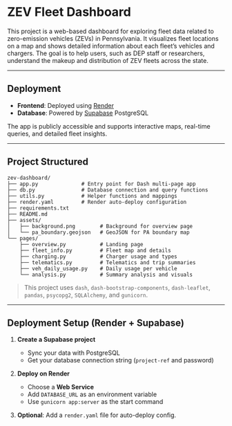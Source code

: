 # ZEV Fleet Dashboard

This project is a web-based dashboard for exploring fleet data related to zero-emission vehicles (ZEVs) in Pennsylvania. It visualizes fleet locations on a map and shows detailed information about each fleet’s vehicles and chargers. The goal is to help users, such as DEP staff or researchers, understand the makeup and distribution of ZEV fleets across the state.

---
## Deployment

- **Frontend**: Deployed using [Render](https://render.com)
- **Database**: Powered by [Supabase](https://supabase.com) PostgreSQL

The app is publicly accessible and supports interactive maps, real-time queries, and detailed fleet insights.

---
## Project Structured

```text
zev-dashboard/
├── app.py              # Entry point for Dash multi-page app
├── db.py               # Database connection and query functions
├── utils.py            # Helper functions and mappings
├── render.yaml         # Render auto-deploy configuration
├── requirements.txt
├── README.md
├── assets/
│   ├── background.png        # Background for overview page
│   └── pa_boundary.geojson   # GeoJSON for PA boundary map
└── pages/
    ├── overview.py           # Landing page
    ├── fleet_info.py         # Fleet map and details
    ├── charging.py           # Charger usage and types
    ├── telematics.py         # Telematics and trip summaries
    ├── veh_daily_usage.py    # Daily usage per vehicle
    └── analysis.py           # Summary analysis and visuals
```
> This project uses `dash`, `dash-bootstrap-components`, `dash-leaflet`, `pandas`, `psycopg2`, `SQLAlchemy`, and `gunicorn`.

---
## Deployment Setup (Render + Supabase)

1. **Create a Supabase project**
   - Sync your data with PostgreSQL
   - Get your database connection string (`project-ref` and password)

2. **Deploy on Render**
   - Choose a **Web Service**
   - Add `DATABASE_URL` as an environment variable
   - Use `gunicorn app:server` as the start command

3. **Optional**: Add a `render.yaml` file for auto-deploy config.